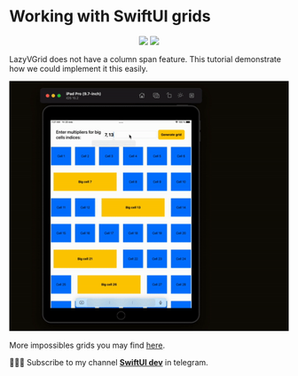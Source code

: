 # Working with SwiftUI grids

<p align="center">
    <img src="https://img.shields.io/badge/platform-IOS-blue" />
    <img src="https://img.shields.io/badge/framework-SwiftUI-blue" />
</p>

LazyVGrid does not have a column span feature. This tutorial demonstrate how we could implement it this easily.

<p align="center">
<img src="griddemo.gif" alt="Demo">
</p>

More impossibles grids you may find [here](https://swiftui-lab.com/impossible-grids).

👨🏻‍💻 Subscribe to my channel **[SwiftUI dev](https://t.me/swiftui_dev)** in telegram.
